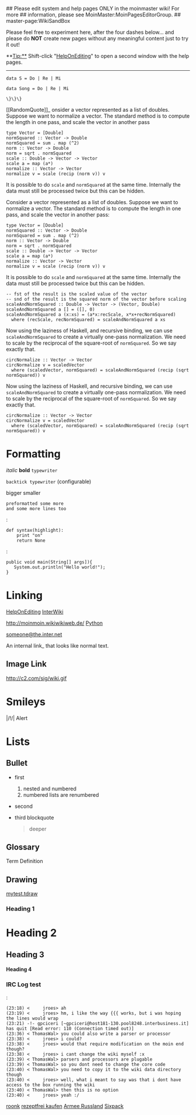 \#\# Please edit system and help pages ONLY in the moinmaster wiki! For more \#\# information, please see MoinMaster:MoinPagesEditorGroup. \#\# master-page:WikiSandBox

Please feel free to experiment here, after the four dashes below... and please do **NOT** create new pages without any meaningful content just to try it out!

\*\*<Tip:**> Shift-click "[HelpOnEditing](..%20_internal%20link:%20../HelpOnEditing)" to open a second window with the help pages.

------------------------------------------------------------------------

    data S = Do | Re | Mi

    data Song = Do | Re | Mi

    \}\}\}

\[\[RandomQuote\]\]\_ onsider a vector represented as a list of doubles. Suppose we want to normalize a vector. The standard method is to compute the length in one pass, and scale the vector in another pass

    type Vector = [Double]
    normSquared :: Vector -> Double
    normSquared = sum . map (^2)
    norm :: Vector -> Double
    norm = sqrt . normSquared
    scale :: Double -> Vector -> Vector
    scale a = map (a*)
    normalize :: Vector -> Vector
    normalize v = scale (recip (norm v)) v

It is possible to do `scale` and `normSquared` at the same time. Internally the data must still be processed twice but this can be hidden.

Consider a vector represented as a list of doubles. Suppose we want to normalize a vector. The standard method is to compute the length in one pass, and scale the vector in another pass:

    type Vector = [Double]
    normSquared :: Vector -> Double
    normSquared = sum . map (^2)
    norm :: Vector -> Double
    norm = sqrt . normSquared
    scale :: Double -> Vector -> Vector
    scale a = map (a*)
    normalize :: Vector -> Vector
    normalize v = scale (recip (norm v)) v

It is possible to do `scale` and `normSquared` at the same time. Internally the data must still be processed twice but this can be hidden.

    -- fst of the result is the scaled value of the vector
    -- snd of the result is the squared norm of the vector before scaling
    scaleAndNormSquared :: Double -> Vector -> (Vector, Double)
    scaleAndNormSquared a [] = ([], 0)
    scaleAndNormSquared a (x:xs) = (a*x:recScale, x*x+recNormSquared)
      where (recScale, recNormSquared) = scaleAndNormSquared a xs

Now using the laziness of Haskell, and recursive binding, we can use `scaleAndNormSquared` to create a virtually one-pass normalization. We need to scale by the reciprocal of the square-root of `normSquared`. So we say exactly that.

    circNormalize :: Vector -> Vector
    circNormalize v = scaledVector
      where (scaledVector, normSquared) = scaleAndNormSquared (recip (sqrt normSquared)) v

Now using the laziness of Haskell, and recursive binding, we can use `scaleAndNormSquared` to create a virtually one-pass normalization. We need to scale by the reciprocal of the square-root of `normSquared`. So we say exactly that.

    circNormalize :: Vector -> Vector
    circNormalize v = scaledVector
      where (scaledVector, normSquared) = scaleAndNormSquared (recip (sqrt normSquared)) v


Formatting
==========

*italic* **bold** `typewriter`

`backtick typewriter` (configurable)

bigger smaller

    preformatted some more
    and some more lines too

:

    def syntax(highlight):
        print "on"
        return None

:

    public void main(String[] args]){
       System.out.println("Hello world!");
    }

Linking
=======

[HelpOnEditing](..%20_internal%20link:%20../HelpOnEditing) [InterWiki](../wiki:MoinMoin:InterWiki)

<http://moinmoin.wikiwikiweb.de/> [Python](http://www.python.org/)

[<someone@the.inter.net>](mailto:someone@the.inter.net)

An internal link\_ that looks like normal text.

Image Link
----------

<http://c2.com/sig/wiki.gif>

Smileys
=======

|/!/| Alert

Lists
=====

Bullet
------

-   first
    1.  nested and numbered
    2.  numbered lists are renumbered
-   second
-   third blockquote

    > deeper

Glossary
--------

Term Definition

Drawing
-------

[mytest.tdraw](drawing:mytest.tdraw)

### Heading 1

Heading 2
=========

Heading 3
---------

#### Heading 4

### IRC Log test

:

    (23:18) <     jroes> ah
    (23:19) <     jroes> hm, i like the way {{{ works, but i was hoping the lines would wrap
    (23:21) -!- gpciceri [~gpciceri@host181-130.pool8248.interbusiness.it] has quit [Read error: 110 (Connection timed out)]
    (23:36) < ThomasWal> you could also write a parser or processor
    (23:38) <     jroes> i could?
    (23:38) <     jroes> would that require modification on the moin end though?
    (23:38) <     jroes> i cant change the wiki myself :x
    (23:39) < ThomasWal> parsers and processors are plugable
    (23:39) < ThomasWal> so you dont need to change the core code
    (23:40) < ThomasWal> you need to copy it to the wiki data directory though
    (23:40) <     jroes> well, what i meant to say was that i dont have access to the box running the wiki
    (23:40) < ThomasWal> then this is no option
    (23:40) <     jroes> yeah :/

[roonk](http://www.roonk.de/) [rezeptfrei kaufen](http://www.rezeptfrei-kaufen.com/) [Armee Russland](http://armee.roonk.de/) [Sixpack](http://www.easysixpack.de/)
